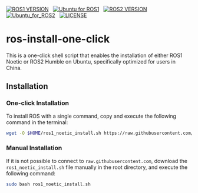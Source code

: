 [![ROS1 VERSION](https://img.shields.io/badge/ROS1-Noetic-green)](http://wiki.ros.org/noetic) &nbsp;
[![Ubuntu for ROS1](https://img.shields.io/badge/Ubuntu-20.04-green)](https://ubuntu.com/) &nbsp;
[![ROS2 VERSION](https://img.shields.io/badge/ROS2-Humble-brightgreen)](http://docs.ros.org/en/humble/index.html) &nbsp;
[![Ubuntu_for_ROS2](https://img.shields.io/badge/Ubuntu-22.04-brightgreen)](https://ubuntu.com/) &nbsp;
[![LICENSE](https://img.shields.io/badge/license-Apache--2.0-informational)](https://github.com/mangdangroboticsclub/gpt4_ros2/blob/main/LICENSE) &nbsp;
# ros-install-one-click

This is a one-click shell script that enables the installation of either ROS1 Noetic or ROS2 Humble on Ubuntu, specifically optimized for users in China.

## Installation

### One-click Installation

To install ROS with a single command, copy and execute the following command in the terminal:

```bash
wget -O $HOME/ros1_noetic_install.sh https://raw.githubusercontent.com/hermanye996/ros-install-one-click/main/ros1_noetic_install.sh && sudo chmod +x $HOME/ros1_noetic_install.sh && sudo bash $HOME/ros1_noetic_install.sh && rm $HOME/ros1_noetic_install.sh
```

### Manual Installation

If it is not possible to connect to `raw.githubusercontent.com`, download the `ros1_noetic_install.sh` file manually in the root directory, and execute the following command:

```bash
sudo bash ros1_noetic_install.sh
```
